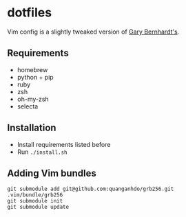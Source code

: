 # dotfiles

Vim config is a slightly tweaked version of [Gary Bernhardt's](https://github.com/garybernhardt/dotfiles).

## Requirements
- homebrew
- python + pip
- ruby
- zsh
- oh-my-zsh
- selecta

## Installation
- Install requirements listed before
- Run `./install.sh`

## Adding Vim bundles

```
git submodule add git@github.com:quanganhdo/grb256.git .vim/bundle/grb256
git submodule init
git submodule update
```

